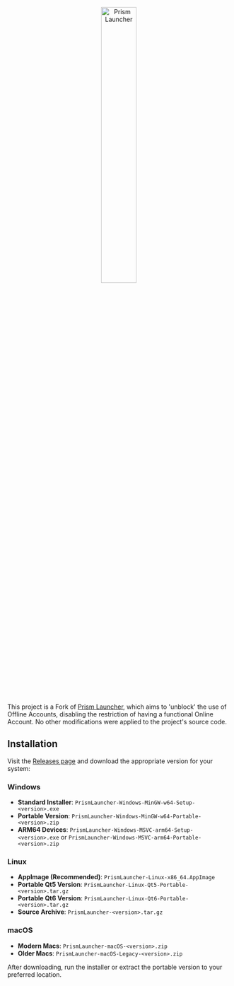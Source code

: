<p align="center">
<picture>
  <source media="(prefers-color-scheme: dark)" srcset="/program_info/org.prismlauncher.PrismLauncher.logo-darkmode.svg">
  <source media="(prefers-color-scheme: light)" srcset="/program_info/org.prismlauncher.PrismLauncher.logo.svg">
  <img alt="Prism Launcher" src="/program_info/org.prismlauncher.PrismLauncher.logo.svg" width="40%">
</picture>
</p>

This project is a Fork of [Prism Launcher](https://github.com/PrismLauncher/PrismLauncher), which aims to 'unblock' the use of Offline Accounts, disabling the restriction of having a functional Online Account. No other modifications were applied to the project's source code.

## Installation

Visit the [Releases page](https://github.com/dinhluyen93/PrismLauncher-Cracked/releases/) and download the appropriate version for your system:

### Windows

- **Standard Installer**: `PrismLauncher-Windows-MinGW-w64-Setup-<version>.exe`
- **Portable Version**: `PrismLauncher-Windows-MinGW-w64-Portable-<version>.zip`
- **ARM64 Devices**: `PrismLauncher-Windows-MSVC-arm64-Setup-<version>.exe` or `PrismLauncher-Windows-MSVC-arm64-Portable-<version>.zip`

### Linux

- **AppImage (Recommended)**: `PrismLauncher-Linux-x86_64.AppImage`
- **Portable Qt5 Version**: `PrismLauncher-Linux-Qt5-Portable-<version>.tar.gz`
- **Portable Qt6 Version**: `PrismLauncher-Linux-Qt6-Portable-<version>.tar.gz`
- **Source Archive**: `PrismLauncher-<version>.tar.gz`

### macOS

- **Modern Macs**: `PrismLauncher-macOS-<version>.zip`
- **Older Macs**: `PrismLauncher-macOS-Legacy-<version>.zip`

After downloading, run the installer or extract the portable version to your preferred location.
